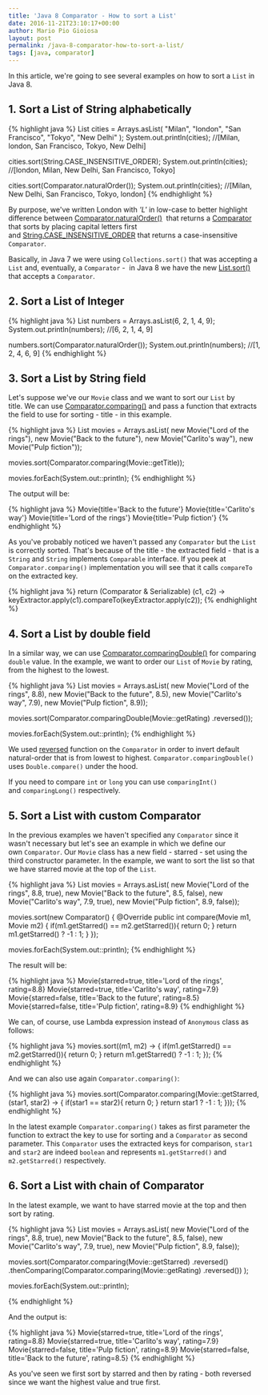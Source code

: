 ```yaml
---
title: 'Java 8 Comparator - How to sort a List'
date: 2016-11-21T23:10:17+00:00
author: Mario Pio Gioiosa
layout: post
permalink: /java-8-comparator-how-to-sort-a-list/
tags: [java, comparator]
---
```

In this article, we're going to see several examples on how to sort a `List` in Java 8.

## 1. Sort a List of String alphabetically

{% highlight java %}
List<String> cities = Arrays.asList(
       "Milan",
       "london",
       "San Francisco",
       "Tokyo",
       "New Delhi"
);
System.out.println(cities);
//[Milan, london, San Francisco, Tokyo, New Delhi]

cities.sort(String.CASE_INSENSITIVE_ORDER);
System.out.println(cities);
//[london, Milan, New Delhi, San Francisco, Tokyo]

cities.sort(Comparator.naturalOrder());
System.out.println(cities);
//[Milan, New Delhi, San Francisco, Tokyo, london]
{% endhighlight %}

By purpose, we've written London with _'L'_ in low-case to better highlight difference between [Comparator.naturalOrder()](https://docs.oracle.com/javase/8/docs/api/java/util/Comparator.html#naturalOrder--) 
that returns a [Comparator](https://docs.oracle.com/javase/8/docs/api/java/util/Comparator.html) that sorts by placing capital letters first 
and [String.CASE_INSENSITIVE_ORDER](http://docs.oracle.com/javase/8/docs/api/java/lang/String.html#CASE_INSENSITIVE_ORDER) that returns a case-insensitive `Comparator`.

Basically, in Java 7 we were using `Collections.sort()` that was accepting a `List` and, eventually, a `Comparator` -  in Java 8 we have the new [List.sort()](http://docs.oracle.com/javase/8/docs/api/java/util/List.html#sort-java.util.Comparator-) that accepts a `Comparator`.

## 2. Sort a List of Integer

{% highlight java %}
List<Integer> numbers = Arrays.asList(6, 2, 1, 4, 9);
System.out.println(numbers); //[6, 2, 1, 4, 9]

numbers.sort(Comparator.naturalOrder());
System.out.println(numbers); //[1, 2, 4, 6, 9]
{% endhighlight %}


## 3. Sort a List by String field

Let's suppose we've our `Movie` class and we want to sort our `List` by title. We can use [Comparator.comparing()](https://docs.oracle.com/javase/8/docs/api/java/util/Comparator.html#comparing-java.util.function.Function-) and pass a function that extracts the field to use for sorting - title - in this example.

{% highlight java %}
List<Movie> movies = Arrays.asList(
        new Movie("Lord of the rings"),
        new Movie("Back to the future"),
        new Movie("Carlito's way"),
        new Movie("Pulp fiction"));

movies.sort(Comparator.comparing(Movie::getTitle));

movies.forEach(System.out::println);
{% endhighlight %}


The output will be:

{% highlight java %}
Movie{title='Back to the future'}
Movie{title='Carlito's way'}
Movie{title='Lord of the rings'}
Movie{title='Pulp fiction'}
{% endhighlight %}

As you've probably noticed we haven't passed any `Comparator` but the `List` is correctly sorted. That's because of the title - the extracted field - that is a `String` and `String` implements `Comparable` interface. 
If you peek at `Comparator.comparing()` implementation you will see that it calls `compareTo` on the extracted key.

{% highlight java %}
return (Comparator<T> & Serializable)
            (c1, c2) -> keyExtractor.apply(c1).compareTo(keyExtractor.apply(c2));
{% endhighlight %}


## 4. Sort a List by double field

In a similar way, we can use [Comparator.comparingDouble()](https://docs.oracle.com/javase/8/docs/api/java/util/Comparator.html#comparingDouble-java.util.function.ToDoubleFunction-) for comparing `double` value. 
In the example, we want to order our `List` of `Movie` by rating, from the highest to the lowest.

{% highlight java %}
List<Movie> movies = Arrays.asList(
        new Movie("Lord of the rings", 8.8),
        new Movie("Back to the future", 8.5),
        new Movie("Carlito's way", 7.9),
        new Movie("Pulp fiction", 8.9));

movies.sort(Comparator.comparingDouble(Movie::getRating)
                      .reversed());

movies.forEach(System.out::println);
{% endhighlight %}

We used [reversed](https://docs.oracle.com/javase/8/docs/api/java/util/Comparator.html#reversed--) function on the `Comparator` in order to invert default natural-order that is from lowest to highest. 
`Comparator.comparingDouble()` uses `Double.compare()` under the hood.

If you need to compare `int` or `long` you can use `comparingInt()` and `comparingLong()` respectively.

## 5. Sort a List with custom Comparator

In the previous examples we haven't specified any `Comparator` since it wasn't necessary but let's see an example in which we define our own `Comparator`. 
Our `Movie` class has a new field - starred - set using the third constructor parameter. In the example, we want to sort the list so that we have starred movie at the top of the `List`. 

{% highlight java %}
List<Movie> movies = Arrays.asList(
        new Movie("Lord of the rings", 8.8, true),
        new Movie("Back to the future", 8.5, false),
        new Movie("Carlito's way", 7.9, true),
        new Movie("Pulp fiction", 8.9, false));

movies.sort(new Comparator<Movie>() {
    @Override
    public int compare(Movie m1, Movie m2) {
        if(m1.getStarred() == m2.getStarred()){
            return 0;
        }
        return m1.getStarred() ? -1 : 1;
     }
});

movies.forEach(System.out::println);
{% endhighlight %}


The result will be:

{% highlight java %}
Movie{starred=true, title='Lord of the rings', rating=8.8}
Movie{starred=true, title='Carlito's way', rating=7.9}
Movie{starred=false, title='Back to the future', rating=8.5}
Movie{starred=false, title='Pulp fiction', rating=8.9}
{% endhighlight %}


We can, of course, use Lambda expression instead of `Anonymous` class as follows:

{% highlight java %}
movies.sort((m1, m2) -> {
    if(m1.getStarred() == m2.getStarred()){
        return 0;
    }
    return m1.getStarred() ? -1 : 1;
});
{% endhighlight %}


And we can also use again `Comparator.comparing()`:

{% highlight java %}
movies.sort(Comparator.comparing(Movie::getStarred, (star1, star2) -> {
    if(star1 == star2){
         return 0;
    }
    return star1 ? -1 : 1;
}));
{% endhighlight %}


In the latest example `Comparator.comparing()` takes as first parameter the function to extract the key to use for sorting and a `Comparator` as second parameter. 
This `Comparator` uses the extracted keys for comparison, `star1` and `star2` are indeed `boolean` and represents `m1.getStarred()` and `m2.getStarred()` respectively.

## 6. Sort a List with chain of Comparator

In the latest example, we want to have starred movie at the top and then sort by rating.

{% highlight java %}
List<Movie> movies = Arrays.asList(
        new Movie("Lord of the rings", 8.8, true),
        new Movie("Back to the future", 8.5, false),
        new Movie("Carlito's way", 7.9, true),
        new Movie("Pulp fiction", 8.9, false));

movies.sort(Comparator.comparing(Movie::getStarred)
                      .reversed()
                      .thenComparing(Comparator.comparing(Movie::getRating)
                      .reversed())
);

movies.forEach(System.out::println);

{% endhighlight %}


And the output is:

{% highlight java %}
Movie{starred=true, title='Lord of the rings', rating=8.8}
Movie{starred=true, title='Carlito's way', rating=7.9}
Movie{starred=false, title='Pulp fiction', rating=8.9}
Movie{starred=false, title='Back to the future', rating=8.5}
{% endhighlight %}


As you've seen we first sort by starred and then by rating - both reversed since we want the highest value and true first.